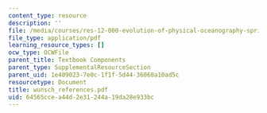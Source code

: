 ```yaml
---
content_type: resource
description: ''
file: /media/courses/res-12-000-evolution-of-physical-oceanography-spring-2007/64565ccea44d2e31244a19da28e933bc_wunsch_references.pdf
file_type: application/pdf
learning_resource_types: []
ocw_type: OCWFile
parent_title: Textbook Components
parent_type: SupplementalResourceSection
parent_uid: 1e409023-7e0c-1f1f-5d44-36060a10ad5c
resourcetype: Document
title: wunsch_references.pdf
uid: 64565cce-a44d-2e31-244a-19da28e933bc
---
```

